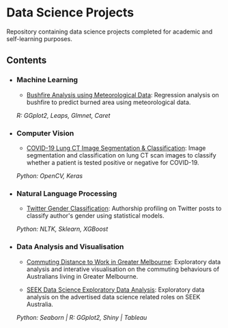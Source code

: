 # Data Science Projects
Repository containing data science projects completed for academic and self-learning purposes. 

## Contents
- ### Machine Learning
  - [Bushfire Analysis using Meteorological Data](https://github.com/TravisH0301/data_science_projects/tree/master/bushfire_analysis_meteorological): Regression analysis on bushfire to predict burned area using meteorological data.

  _R: GGplot2, Leaps, Glmnet, Caret_ 

- ### Computer Vision
  - [COVID-19 Lung CT Image Segmentation & Classification](https://github.com/TravisH0301/data_science_projects/tree/master/covid-19_lung_ct_image_segmentation_%26_classification): Image segmentation and classification on lung CT scan images to classify whether a patient is tested positive or negative for COVID-19.
  
  _Python: OpenCV, Keras_

- ### Natural Language Processing
  - [Twitter Gender Classification](https://github.com/TravisH0301/data_science_projects/tree/master/twitter_gender_classification): Authorship profiling on Twitter posts to classify author's gender using statistical models. 
  
  _Python: NLTK, Sklearn, XGBoost_
  
- ### Data Analysis and Visualisation
  - [Commuting Distance to Work in Greater Melbourne](https://github.com/TravisH0301/data_science_projects/tree/master/commuting_distance_visualisation): Exploratory data analysis and interative visualisation on the commuting behaviours of Australians living in Greater Melbourne. 
  
  - [SEEK Data Science Exploratory Data Analysis](https://github.com/TravisH0301/data_science_projects/tree/master/seek_ds_eda): Exploratory data analysis on the advertised data science related roles on SEEK Australia.
  
  _Python: Seaborn | R: GGplot2, Shiny | Tableau_
